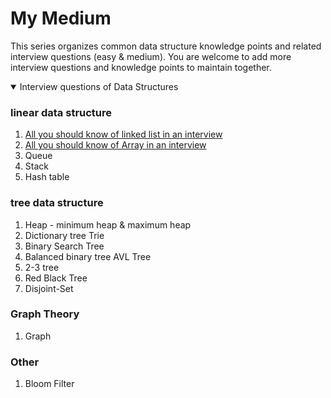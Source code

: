 # My Medium 

This series organizes common data structure knowledge points and related interview questions (easy & medium). You are welcome to add more interview questions and knowledge points to maintain together.


<details open>
  <summary>Interview questions of Data Structures</summary>
  
  ### linear data structure
  1. [All you should know of linked list in an interview](https://medium.com/@124ykl/data-structure-1-linked-list-d67a40e1a909)
  2. [All you should know of Array in an interview](https://medium.com/@124ykl/all-you-should-know-of-array-in-an-interview-ce7b7b983919)
  3. Queue
  4. Stack
  5. Hash table
  
  ### tree data structure
  1. Heap - minimum heap & maximum heap
  2. Dictionary tree Trie
  3. Binary Search Tree
  4. Balanced binary tree AVL Tree
  5. 2-3 tree
  6. Red Black Tree
  7. Disjoint-Set
  
  ### Graph Theory
  1. Graph
  
  ### Other
  1. Bloom Filter

</details>
